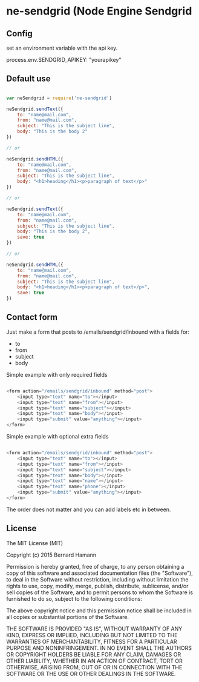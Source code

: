 # ne-sendgrid (Node Engine Sendgrid

## Config

set an environment variable with the api key. 

process.env.SENDGRID_APIKEY: "yourapikey"


## Default use

```js

var neSendgrid = require('ne-sendgrid')

neSendgrid.sendText({
    to: "name@mail.com",
    from: "name@mail.com",
    subject: "This is the subject line",
    body: "This is the body 2"
})

// or 

neSendgrid.sendHTML({
    to: "name@mail.com",
    from: "name@mail.com",
    subject: "This is the subject line",
    body: "<h1>heading</h1><p>paragraph of text</p>"
})

// or 

neSendgrid.sendText({
    to: "name@mail.com",
    from: "name@mail.com",
    subject: "This is the subject line",
    body: "This is the body 2",
    save: true
})

// or

neSendgrid.sendHTML({
    to: "name@mail.com",
    from: "name@mail.com",
    subject: "This is the subject line",
    body: "<h1>heading</h1><p>paragraph of text</p>",
    save: true
})

```


## Contact form

Just make a form that posts to /emails/sendgrid/inbound with a fields for:

- to
- from
- subject
- body

Simple example with only required fields

```js

<form action="/emails/sendgrid/inbound" method="post">
    <input type="text" name="to"></input>
    <input type="text" name="from"></input>
    <input type="text" name="subject"></input>
    <input type="text" name="body"></input>
    <input type="submit" value="anything"></input>
</form>

```

Simple example with optional extra fields

```js

<form action="/emails/sendgrid/inbound" method="post">
    <input type="text" name="to"></input>
    <input type="text" name="from"></input>
    <input type="text" name="subject"></input>
    <input type="text" name="body"></input>
    <input type="text" name="name"></input>
    <input type="text" name="phone"></input>
    <input type="submit" value="anything"></input>
</form>

```

The order does not matter and you can add labels etc in between.


## License 

The MIT License (MIT)

Copyright (c) 2015 Bernard Hamann

Permission is hereby granted, free of charge, to any person obtaining a copy
of this software and associated documentation files (the "Software"), to deal
in the Software without restriction, including without limitation the rights
to use, copy, modify, merge, publish, distribute, sublicense, and/or sell
copies of the Software, and to permit persons to whom the Software is
furnished to do so, subject to the following conditions:

The above copyright notice and this permission notice shall be included in
all copies or substantial portions of the Software.

THE SOFTWARE IS PROVIDED "AS IS", WITHOUT WARRANTY OF ANY KIND, EXPRESS OR
IMPLIED, INCLUDING BUT NOT LIMITED TO THE WARRANTIES OF MERCHANTABILITY,
FITNESS FOR A PARTICULAR PURPOSE AND NONINFRINGEMENT. IN NO EVENT SHALL THE
AUTHORS OR COPYRIGHT HOLDERS BE LIABLE FOR ANY CLAIM, DAMAGES OR OTHER
LIABILITY, WHETHER IN AN ACTION OF CONTRACT, TORT OR OTHERWISE, ARISING FROM,
OUT OF OR IN CONNECTION WITH THE SOFTWARE OR THE USE OR OTHER DEALINGS IN
THE SOFTWARE.
